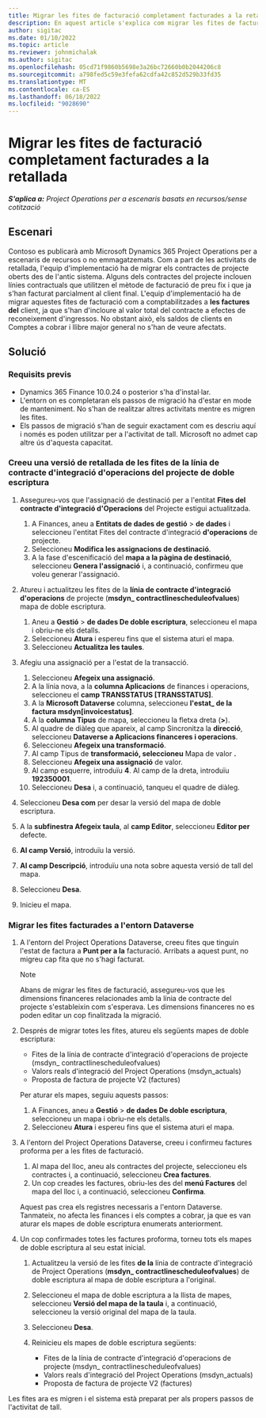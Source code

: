 ```yaml
---
title: Migrar les fites de facturació completament facturades a la retallada
description: En aquest article s'explica com migrar les fites de facturació a preu fix que s'han facturat al client per a contractes de projecte oberts abans de la data de publicació.
author: sigitac
ms.date: 01/10/2022
ms.topic: article
ms.reviewer: johnmichalak
ms.author: sigitac
ms.openlocfilehash: 05cd71f9860b5698e3a26bc72660b0b2044206c8
ms.sourcegitcommit: a798fed5c59e3fefa62cdfa42c852d529b33fd35
ms.translationtype: MT
ms.contentlocale: ca-ES
ms.lasthandoff: 06/18/2022
ms.locfileid: "9028690"
---
```

# <a name="migrate-fully-invoiced-billing-milestones-at-cutover"></a>Migrar les fites de facturació completament facturades a la retallada

_**S'aplica a:** Project Operations per a escenaris basats en recursos/sense cotització_

## <a name="scenario"></a>Escenari

Contoso es publicarà amb Microsoft Dynamics 365 Project Operations per a escenaris de recursos o no emmagatzemats. Com a part de les activitats de retallada, l'equip d'implementació ha de migrar els contractes de projecte oberts des de l'antic sistema. Alguns dels contractes del projecte inclouen línies contractuals que utilitzen el mètode de facturació de preu fix i que ja s'han facturat parcialment al client final. L'equip d'implementació ha de migrar aquestes fites de facturació com a comptabilitzades a **les factures del** client, ja que s'han d'incloure al valor total del contracte a efectes de reconeixement d'ingressos. No obstant això, els saldos de clients en Comptes a cobrar i llibre major general no s'han de veure afectats.

## <a name="solution"></a>Solució

### <a name="prerequisites"></a>Requisits previs

- Dynamics 365 Finance 10.0.24 o posterior s'ha d'instal·lar.
- L'entorn on es completaran els passos de migració ha d'estar en mode de manteniment. No s'han de realitzar altres activitats mentre es migren les fites.
- Els passos de migració s'han de seguir exactament com es descriu aquí i només es poden utilitzar per a l'activitat de tall. Microsoft no admet cap altre ús d'aquesta capacitat.

### <a name="create-a-cutover-version-of-the-project-operations-integration-contract-line-milestones-dual-write-map"></a>Creeu una versió de retallada de les fites de la línia de contracte d'integració d'operacions del projecte de doble escriptura 

1. Assegureu-vos que l'assignació de destinació per a l'entitat **Fites del contracte d'integració d'Operacions** del Projecte estigui actualitzada. 

    1. A Finances, aneu a **Entitats de dades de gestió** \> **de dades** i seleccioneu l'entitat Fites del contracte d'integració **d'operacions** de projecte. 
    2. Seleccioneu **Modifica les assignacions de destinació**. 
    3. A la fase d'escenificació del **mapa a la pàgina de destinació**, seleccioneu **Genera l'assignació** i, a continuació, confirmeu que voleu generar l'assignació.

2. Atureu i actualitzeu les fites de la **línia de contracte d'integració d'operacions** de projecte (**msdyn\_ contractlinescheduleofvalues**) mapa de doble escriptura. 

    1. Aneu a **Gestió** \> **de dades De doble escriptura**, seleccioneu el mapa i obriu-ne els detalls. 
    2. Seleccioneu **Atura** i espereu fins que el sistema aturi el mapa. 
    3. Seleccioneu **Actualitza les taules**.

3. Afegiu una assignació per a l'estat de la transacció.

    1. Seleccioneu **Afegeix una assignació**.
    2. A la línia nova, a la **columna Aplicacions** de finances i operacions, seleccioneu el **camp TRANSSTATUS \[TRANSSTATUS\]**.
    3. A la **Microsoft Dataverse** columna, seleccioneu **l'estat\_ de la factura msdyn\[invoicestatus\]**.
    4. A la **columna Tipus** de mapa, seleccioneu la fletxa dreta (**\>**).
    5. Al quadre de diàleg que apareix, al camp Sincronitza la **direcció**, seleccioneu **Dataverse a Aplicacions financeres i operacions**.
    6. Seleccioneu **Afegeix una transformació**.
    7. Al camp Tipus de **transformació, seleccioneu** Mapa de valor **.**
    8. Seleccioneu **Afegeix una assignació** de valor.
    9. Al camp esquerre, introduïu **4**. Al camp de la dreta, introduïu **192350001**. 
    10. Seleccioneu **Desa** i, a continuació, tanqueu el quadre de diàleg.

4. Seleccioneu **Desa com** per desar la versió del mapa de doble escriptura. 
5. A la **subfinestra Afegeix taula**, al **camp Editor**, seleccioneu **Editor per** defecte.
6. **Al camp Versió**, introduïu la versió.
7. **Al camp Descripció**, introduïu una nota sobre aquesta versió de tall del mapa. 
8. Seleccioneu **Desa**.
9. Inicieu el mapa.

### <a name="migrate-invoiced-milestones-to-the-dataverse-environment"></a>Migrar les fites facturades a l'entorn Dataverse

1. A l'entorn del Project Operations Dataverse, creeu fites que tinguin l'estat de factura a **Punt per a la** facturació. Arribats a aquest punt, no migreu cap fita que no s'hagi facturat.

    > [!NOTE]
    > Abans de migrar les fites de facturació, assegureu-vos que les dimensions financeres relacionades amb la línia de contracte del projecte s'estableixin com s'esperava. Les dimensions financeres no es poden editar un cop finalitzada la migració.

2. Després de migrar totes les fites, atureu els següents mapes de doble escriptura:

    - Fites de la línia de contracte d'integració d'operacions de projecte (msdyn\_ contractlinescheduleofvalues)
    - Valors reals d'integració del Project Operations (msdyn\_actuals)
    - Proposta de factura de projecte V2 (factures)

    Per aturar els mapes, seguiu aquests passos:

    1. A Finances, aneu a **Gestió** \> **de dades De doble escriptura**, seleccioneu un mapa i obriu-ne els detalls.
    2. Seleccioneu **Atura** i espereu fins que el sistema aturi el mapa.

3. A l'entorn del Project Operations Dataverse, creeu i confirmeu factures proforma per a les fites de facturació. 

    1. Al mapa del lloc, aneu als contractes del projecte, seleccioneu els contractes i, a continuació, seleccioneu **Crea factures**.
    2. Un cop creades les factures, obriu-les des del **menú Factures** del mapa del lloc i, a continuació, seleccioneu **Confirma**.

    Aquest pas crea els registres necessaris a l'entorn Dataverse. Tanmateix, no afecta les finances i els comptes a cobrar, ja que es van aturar els mapes de doble escriptura enumerats anteriorment.

4. Un cop confirmades totes les factures proforma, torneu tots els mapes de doble escriptura al seu estat inicial.

    1. Actualitzeu la versió de les fites **de la** línia de contracte d'integració de Project Operations (**msdyn\_ contractlinescheduleofvalues**) de doble escriptura al mapa de doble escriptura a l'original. 
    2. Seleccioneu el mapa de doble escriptura a la llista de mapes, seleccioneu **Versió del mapa de la taula** i, a continuació, seleccioneu la versió original del mapa de la taula.
    3. Seleccioneu **Desa**.
    4. Reinicieu els mapes de doble escriptura següents:

        - Fites de la línia de contracte d'integració d'operacions de projecte (msdyn\_ contractlinescheduleofvalues)
        - Valors reals d'integració del Project Operations (msdyn\_actuals)
        - Proposta de factura de projecte V2 (factures)

Les fites ara es migren i el sistema està preparat per als propers passos de l'activitat de tall.

